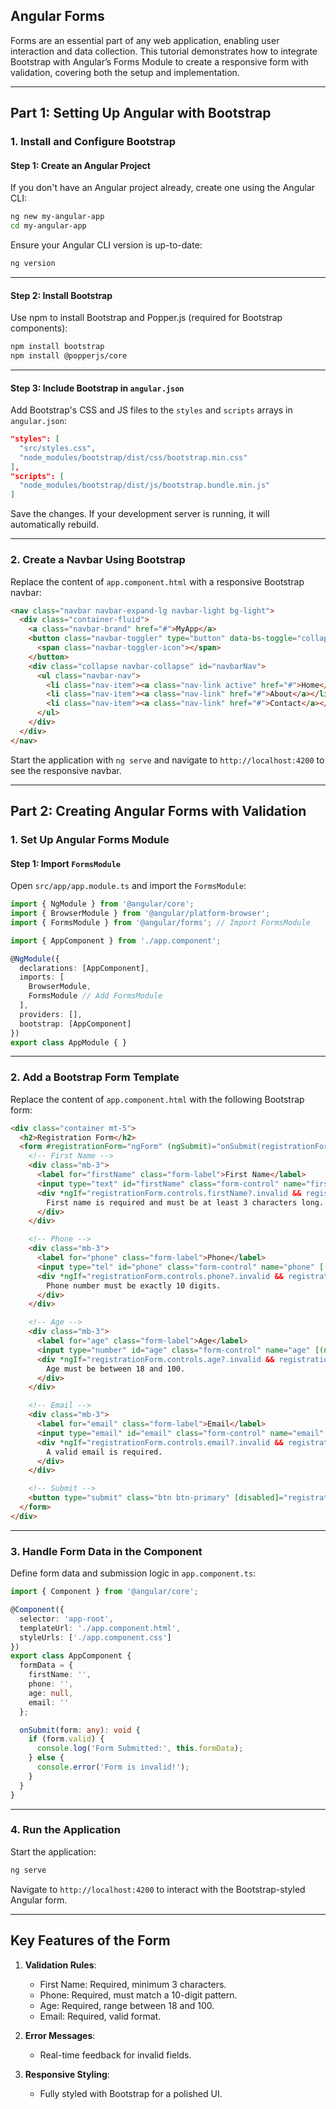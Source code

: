 ## Angular Forms

Forms are an essential part of any web application, enabling user interaction and data collection. This tutorial demonstrates how to integrate Bootstrap with Angular’s Forms Module to create a responsive form with validation, covering both the setup and implementation.

---

## **Part 1: Setting Up Angular with Bootstrap**

### 1. **Install and Configure Bootstrap**

#### **Step 1: Create an Angular Project**
If you don't have an Angular project already, create one using the Angular CLI:

```bash
ng new my-angular-app
cd my-angular-app
```

Ensure your Angular CLI version is up-to-date:

```bash
ng version
```

---

#### **Step 2: Install Bootstrap**
Use npm to install Bootstrap and Popper.js (required for Bootstrap components):

```bash
npm install bootstrap
npm install @popperjs/core
```

---

#### **Step 3: Include Bootstrap in `angular.json`**
Add Bootstrap's CSS and JS files to the `styles` and `scripts` arrays in `angular.json`:

```json
"styles": [
  "src/styles.css",
  "node_modules/bootstrap/dist/css/bootstrap.min.css"
],
"scripts": [
  "node_modules/bootstrap/dist/js/bootstrap.bundle.min.js"
]
```

Save the changes. If your development server is running, it will automatically rebuild.

---

### 2. **Create a Navbar Using Bootstrap**

Replace the content of `app.component.html` with a responsive Bootstrap navbar:

```html
<nav class="navbar navbar-expand-lg navbar-light bg-light">
  <div class="container-fluid">
    <a class="navbar-brand" href="#">MyApp</a>
    <button class="navbar-toggler" type="button" data-bs-toggle="collapse" data-bs-target="#navbarNav" aria-controls="navbarNav" aria-expanded="false" aria-label="Toggle navigation">
      <span class="navbar-toggler-icon"></span>
    </button>
    <div class="collapse navbar-collapse" id="navbarNav">
      <ul class="navbar-nav">
        <li class="nav-item"><a class="nav-link active" href="#">Home</a></li>
        <li class="nav-item"><a class="nav-link" href="#">About</a></li>
        <li class="nav-item"><a class="nav-link" href="#">Contact</a></li>
      </ul>
    </div>
  </div>
</nav>
```

Start the application with `ng serve` and navigate to `http://localhost:4200` to see the responsive navbar.

---

## **Part 2: Creating Angular Forms with Validation**

### 1. **Set Up Angular Forms Module**

#### **Step 1: Import `FormsModule`**
Open `src/app/app.module.ts` and import the `FormsModule`:

```typescript
import { NgModule } from '@angular/core';
import { BrowserModule } from '@angular/platform-browser';
import { FormsModule } from '@angular/forms'; // Import FormsModule

import { AppComponent } from './app.component';

@NgModule({
  declarations: [AppComponent],
  imports: [
    BrowserModule,
    FormsModule // Add FormsModule
  ],
  providers: [],
  bootstrap: [AppComponent]
})
export class AppModule { }
```

---

### 2. **Add a Bootstrap Form Template**

Replace the content of `app.component.html` with the following Bootstrap form:

```html
<div class="container mt-5">
  <h2>Registration Form</h2>
  <form #registrationForm="ngForm" (ngSubmit)="onSubmit(registrationForm)">
    <!-- First Name -->
    <div class="mb-3">
      <label for="firstName" class="form-label">First Name</label>
      <input type="text" id="firstName" class="form-control" name="firstName" [(ngModel)]="formData.firstName" required minlength="3" />
      <div *ngIf="registrationForm.controls.firstName?.invalid && registrationForm.controls.firstName?.touched" class="text-danger">
        First name is required and must be at least 3 characters long.
      </div>
    </div>

    <!-- Phone -->
    <div class="mb-3">
      <label for="phone" class="form-label">Phone</label>
      <input type="tel" id="phone" class="form-control" name="phone" [(ngModel)]="formData.phone" required pattern="^[0-9]{10}$" />
      <div *ngIf="registrationForm.controls.phone?.invalid && registrationForm.controls.phone?.touched" class="text-danger">
        Phone number must be exactly 10 digits.
      </div>
    </div>

    <!-- Age -->
    <div class="mb-3">
      <label for="age" class="form-label">Age</label>
      <input type="number" id="age" class="form-control" name="age" [(ngModel)]="formData.age" required min="18" max="100" />
      <div *ngIf="registrationForm.controls.age?.invalid && registrationForm.controls.age?.touched" class="text-danger">
        Age must be between 18 and 100.
      </div>
    </div>

    <!-- Email -->
    <div class="mb-3">
      <label for="email" class="form-label">Email</label>
      <input type="email" id="email" class="form-control" name="email" [(ngModel)]="formData.email" required email />
      <div *ngIf="registrationForm.controls.email?.invalid && registrationForm.controls.email?.touched" class="text-danger">
        A valid email is required.
      </div>
    </div>

    <!-- Submit -->
    <button type="submit" class="btn btn-primary" [disabled]="registrationForm.invalid">Submit</button>
  </form>
</div>
```

---

### 3. **Handle Form Data in the Component**

Define form data and submission logic in `app.component.ts`:

```typescript
import { Component } from '@angular/core';

@Component({
  selector: 'app-root',
  templateUrl: './app.component.html',
  styleUrls: ['./app.component.css']
})
export class AppComponent {
  formData = {
    firstName: '',
    phone: '',
    age: null,
    email: ''
  };

  onSubmit(form: any): void {
    if (form.valid) {
      console.log('Form Submitted:', this.formData);
    } else {
      console.error('Form is invalid!');
    }
  }
}
```

---

### 4. **Run the Application**

Start the application:

```bash
ng serve
```

Navigate to `http://localhost:4200` to interact with the Bootstrap-styled Angular form.

---

## **Key Features of the Form**
1. **Validation Rules**:
   - First Name: Required, minimum 3 characters.
   - Phone: Required, must match a 10-digit pattern.
   - Age: Required, range between 18 and 100.
   - Email: Required, valid format.

2. **Error Messages**:
   - Real-time feedback for invalid fields.

3. **Responsive Styling**:
   - Fully styled with Bootstrap for a polished UI.
